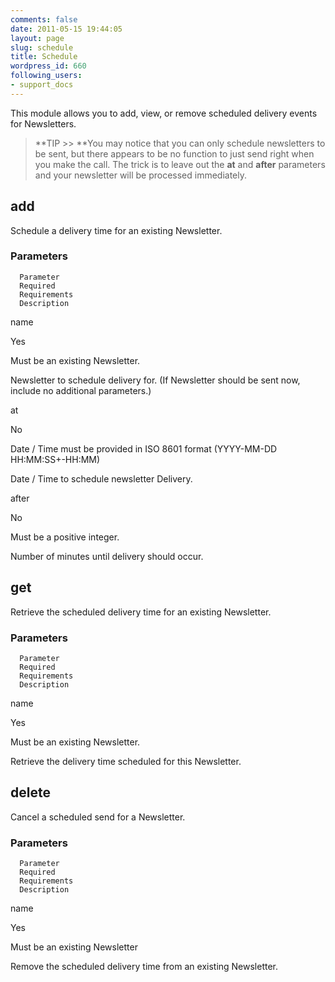 ```yaml
---
comments: false
date: 2011-05-15 19:44:05
layout: page
slug: schedule
title: Schedule
wordpress_id: 660
following_users:
- support_docs
---
```


This module allows you to add, view, or remove scheduled delivery events for Newsletters.  




> **TIP >> **You may notice that you can only schedule newsletters to be sent, but there appears to be no function to just send right when you make the call. The trick is to leave out the **at** and **after** parameters and your newsletter will be processed immediately.






## add


Schedule a delivery time for an existing Newsletter.



### Parameters





    


      Parameter
      Required
      Requirements
      Description
    
    


      
name

      
Yes

      
Must be an existing Newsletter.

      
Newsletter to schedule delivery for. (If Newsletter should be sent now, include no additional parameters.)

    
    


      
at

      
No

      
Date / Time must be provided in ISO 8601 format (YYYY-MM-DD HH:MM:SS+-HH:MM)

      
Date / Time to schedule newsletter Delivery.

    
    


      
after

      
No

      
Must be a positive integer.

      
Number of minutes until delivery should occur.

    
  




## get


Retrieve the scheduled delivery time for an existing Newsletter.



### Parameters





    


      Parameter
      Required
      Requirements
      Description
    
    


      
name

      
Yes

      
Must be an existing Newsletter.

      
Retrieve the delivery time scheduled for this Newsletter.

    
  




## delete


Cancel a scheduled send for a Newsletter.



### Parameters





    


      Parameter
      Required
      Requirements
      Description
    
    


      
name

      
Yes

      
Must be an existing Newsletter

      
Remove the scheduled delivery time from an existing Newsletter.

    
  
